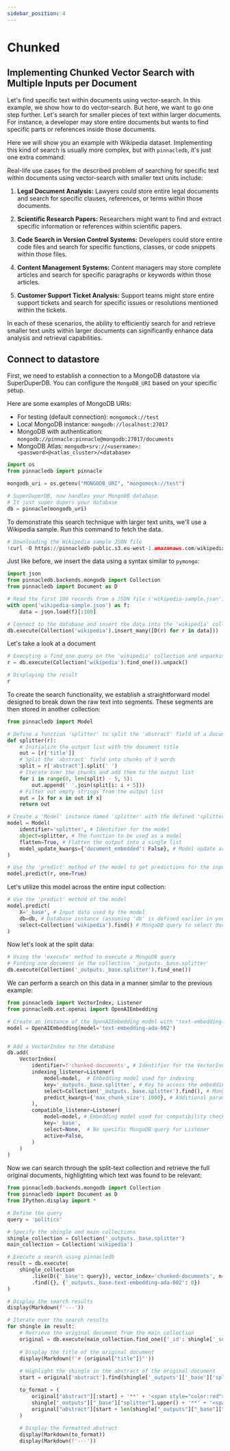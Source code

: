 ```yaml
---
sidebar_position: 4
---
```

# Chunked

## Implementing Chunked Vector Search with Multiple Inputs per Document

Let's find specific text within documents using vector-search. In this
example, we show how to do vector-search. But here, we want to go one
step further. Let's search for smaller pieces of text within larger
documents. For instance, a developer may store entire documents but
wants to find specific parts or references inside those documents.

Here we will show you an example with Wikipedia dataset. Implementing
this kind of search is usually more complex, but with `pinnacledb`,
it's just one extra command.

Real-life use cases for the described problem of searching for specific
text within documents using vector-search with smaller text units
include:

1.  **Legal Document Analysis:** Lawyers could store entire legal
    documents and search for specific clauses, references, or terms
    within those documents.

2.  **Scientific Research Papers:** Researchers might want to find and
    extract specific information or references within scientific papers.

3.  **Code Search in Version Control Systems:** Developers could store
    entire code files and search for specific functions, classes, or
    code snippets within those files.

4.  **Content Management Systems:** Content managers may store complete
    articles and search for specific paragraphs or keywords within those
    articles.

5.  **Customer Support Ticket Analysis:** Support teams might store
    entire support tickets and search for specific issues or resolutions
    mentioned within the tickets.

In each of these scenarios, the ability to efficiently search for and
retrieve smaller text units within larger documents can significantly
enhance data analysis and retrieval capabilities.


## Connect to datastore

First, we need to establish a connection to a MongoDB datastore via
SuperDuperDB. You can configure the `MongoDB_URI` based on your specific
setup.

Here are some examples of MongoDB URIs:

-   For testing (default connection): `mongomock://test`
-   Local MongoDB instance: `mongodb://localhost:27017`
-   MongoDB with authentication:
    `mongodb://pinnacle:pinnacle@mongodb:27017/documents`
-   MongoDB Atlas:
    `mongodb+srv://<username>:<password>@<atlas_cluster>/<database>`


``` python
import os
from pinnacledb import pinnacle

mongodb_uri = os.getenv("MONGODB_URI", "mongomock://test")

# SuperDuperDB, now handles your MongoDB database
# It just super dupers your database 
db = pinnacle(mongodb_uri)
```

To demonstrate this search technique with larger text units, we'll use a Wikipedia sample. Run this command to fetch the data.

``` python
# Downloading the Wikipedia sample JSON file
!curl -O https://pinnacledb-public.s3.eu-west-1.amazonaws.com/wikipedia-sample.json
```

Just like before, we insert the data using a syntax similar to
`pymongo`:

``` python
import json
from pinnacledb.backends.mongodb import Collection
from pinnacledb import Document as D

# Read the first 100 records from a JSON file ('wikipedia-sample.json')
with open('wikipedia-sample.json') as f:
    data = json.load(f)[:100]

# Connect to the database and insert the data into the 'wikipedia' collection. 'D(r)' converts each record 'r' into a 'Document' object before insertion
db.execute(Collection('wikipedia').insert_many([D(r) for r in data]))
```

Let's take a look at a document

``` python
# Executing a find_one query on the 'wikipedia' collection and unpacking the result
r = db.execute(Collection('wikipedia').find_one()).unpack()

# Displaying the result
r
```

To create the search functionality, we establish a straightforward model
designed to break down the raw text into segments. These segments are
then stored in another collection:

``` python
from pinnacledb import Model

# Define a function 'splitter' to split the 'abstract' field of a document into chunks.
def splitter(r):
    # Initialize the output list with the document title
    out = [r['title']]
    # Split the 'abstract' field into chunks of 5 words
    split = r['abstract'].split(' ')
    # Iterate over the chunks and add them to the output list
    for i in range(0, len(split) - 5, 5):
        out.append(' '.join(split[i: i + 5]))
    # Filter out empty strings from the output list
    out = [x for x in out if x]
    return out

# Create a 'Model' instance named 'splitter' with the defined 'splitter' function
model = Model(
    identifier='splitter', # Identifier for the model
    object=splitter, # The function to be used as a model
    flatten=True, # Flatten the output into a single list
    model_update_kwargs={'document_embedded': False}, # Model update arguments
)

# Use the 'predict' method of the model to get predictions for the input 'r'. one=true indicates that we only want one output to check!
model.predict(r, one=True)
```

Let's utilize this model across the entire input collection:

``` python
# Use the 'predict' method of the model
model.predict(
    X='_base', # Input data used by the model 
    db=db, # Database instance (assuming 'db' is defined earlier in your code)
    select=Collection('wikipedia').find() # MongoDB query to select documents from the 'wikipedia' collection
)
```
Now let's look at the split data:

``` python
# Using the 'execute' method to execute a MongoDB query
# Finding one document in the collection '_outputs._base.splitter'
db.execute(Collection('_outputs._base.splitter').find_one())
```

We can perform a search on this data in a manner similar to the previous
example:


``` python
from pinnacledb import VectorIndex, Listener
from pinnacledb.ext.openai import OpenAIEmbedding

# Create an instance of the OpenAIEmbedding model with 'text-embedding-ada-002'
model = OpenAIEmbedding(model='text-embedding-ada-002')


# Add a VectorIndex to the database
db.add(
    VectorIndex(
        identifier=f'chunked-documents', # Identifier for the VectorIndex
        indexing_listener=Listener(
            model=model,  # Embedding model used for indexing
            key='_outputs._base.splitter', # Key to access the embeddings in the database
            select=Collection('_outputs._base.splitter').find(), # MongoDB query to select documents for indexing
            predict_kwargs={'max_chunk_size': 1000}, # Additional parameters for the model's predict method like chunk size
        ),
        compatible_listener=Listener(
            model=model, # Embedding model used for compatibility checking
            key='_base', 
            select=None,  # No specific MongoDB query for Listener
            active=False, 
        )
    )
)
```

Now we can search through the split-text collection and retrieve the
full original documents, highlighting which text was found to be
relevant:

``` python
from pinnacledb.backends.mongodb import Collection
from pinnacledb import Document as D
from IPython.display import *

# Define the query
query = 'politics'

# Specify the shingle and main collections
shingle_collection = Collection('_outputs._base.splitter')
main_collection = Collection('wikipedia')

# Execute a search using pinnacledb
result = db.execute(
    shingle_collection
        .like(D({'_base': query}), vector_index='chunked-documents', n=5)
        .find({}, {'_outputs._base.text-embedding-ada-002': 0})
)

# Display the search results
display(Markdown(f'---'))

# Iterate over the search results
for shingle in result:
    # Retrieve the original document from the main collection
    original = db.execute(main_collection.find_one({'_id': shingle['_source']}))
    
    # Display the title of the original document
    display(Markdown(f'# {original["title"]}"'))
    
    # Highlight the shingle in the abstract of the original document
    start = original['abstract'].find(shingle['_outputs']['_base']['splitter'])

    to_format = (
        original["abstract"][:start] + '**' + '<span style="color:red">' +
        shingle["_outputs"]["_base"]["splitter"].upper() + '**' + '<span style="color:black">' +
        original["abstract"][start + len(shingle["_outputs"]["_base"]["splitter"]):]
    )
    
    # Display the formatted abstract
    display(Markdown(to_format))
    display(Markdown(f'---'))
```
